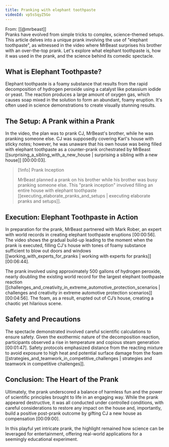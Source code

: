 ```yaml
---
title: Pranking with elephant toothpaste
videoId: vp5sSqyZ5Go
---
```


From: [[@mrbeast]] <br/> 
Pranks have evolved from simple tricks to complex, science-themed setups. This article delves into a unique prank involving the use of "elephant toothpaste", as witnessed in the video where MrBeast surprises his brother with an over-the-top prank. Let's explore what elephant toothpaste is, how it was used in the prank, and the science behind its comedic spectacle.

## What is Elephant Toothpaste?

Elephant toothpaste is a foamy substance that results from the rapid decomposition of hydrogen peroxide using a catalyst like potassium iodide or yeast. The reaction produces a large amount of oxygen gas, which causes soap mixed in the solution to form an abundant, foamy eruption. It's often used in science demonstrations to create visually stunning results.

## The Setup: A Prank within a Prank

In the video, the plan was to prank CJ, MrBeast's brother, while he was pranking someone else. CJ was supposedly covering Karl's house with sticky notes; however, he was unaware that his own house was being filled with elephant toothpaste as a counter-prank orchestrated by MrBeast [[surprising_a_sibling_with_a_new_house | surprising a sibling with a new house]] <a class="yt-timestamp" data-t="00:00:03">[00:00:03]</a>.

> [!info] Prank Inception
>
> MrBeast planned a prank on his brother while his brother was busy pranking someone else. This "prank inception" involved filling an entire house with elephant toothpaste [[executing_elaborate_pranks_and_setups | executing elaborate pranks and setups]].

## Execution: Elephant Toothpaste in Action

In preparation for the prank, MrBeast partnered with Mark Rober, an expert with world records in creating elephant toothpaste eruptions <a class="yt-timestamp" data-t="00:00:56">[00:00:56]</a>. The video shows the gradual build-up leading to the moment when the prank is executed, filling CJ's house with tones of foamy substance sufficient to blow out doors and windows [[working_with_experts_for_pranks | working with experts for pranks]] <a class="yt-timestamp" data-t="00:06:44">[00:06:44]</a>.

The prank involved using approximately 500 gallons of hydrogen peroxide, nearly doubling the existing world record for the largest elephant toothpaste reaction [[challenges_and_creativity_in_extreme_automotive_protection_scenarios | challenges and creativity in extreme automotive protection scenarios]] <a class="yt-timestamp" data-t="00:04:56">[00:04:56]</a>. The foam, as a result, erupted out of CJ’s house, creating a chaotic yet hilarious scene.

## Safety and Precautions

The spectacle demonstrated involved careful scientific calculations to ensure safety. Given the exothermic nature of the decomposition reaction, participants observed a rise in temperature and copious steam generation <a class="yt-timestamp" data-t="00:01:47">[00:01:47]</a>. Safety protocols emphasized distance from the reacting mixture to avoid exposure to high heat and potential surface damage from the foam [[strategies_and_teamwork_in_competitive_challenges | strategies and teamwork in competitive challenges]].

## Conclusion: The Heart of the Prank

Ultimately, the prank underscored a balance of harmless fun and the power of scientific principles brought to life in an engaging way. While the prank appeared destructive, it was all conducted under controlled conditions, with careful considerations to restore any impact on the house and, importantly, build a positive post-prank outcome by gifting CJ a new house as compensation <a class="yt-timestamp" data-t="00:09:00">[00:09:00]</a>.

In this playful yet intricate prank, the highlight remained how science can be leveraged for entertainment, offering real-world applications for a seemingly educational experiment.